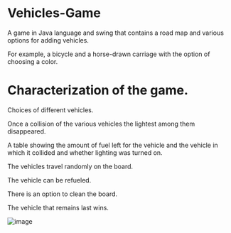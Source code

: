 # Vehicles-Game

A game in Java language and swing that contains a road map and various options for adding vehicles.

For example, a bicycle and a horse-drawn carriage with the option of choosing a color.



# Characterization of the game.

Choices of different vehicles.

Once a collision of the various vehicles the lightest among them disappeared.

A table showing the amount of fuel left for the vehicle and the vehicle in which it collided and whether lighting was turned on.

The vehicles travel randomly on the board.

The vehicle can be refueled.

There is an option to clean the board.

The vehicle that remains last wins.

![image](https://user-images.githubusercontent.com/44877544/108740746-ad3fe500-753e-11eb-9f53-4deb5917a3b7.png)

